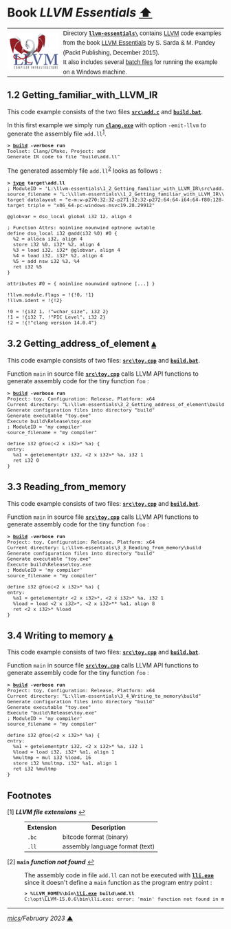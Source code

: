 # <span id="top">Book <i>LLVM Essentials</i></span> <span style="size:30%;"><a href="../README.md">⬆</a></span>

<table style="font-family:Helvetica,Arial;font-size:14px;line-height:1.6;">
  <tr>
  <td style="border:0;padding:0 10px 0 0;min-width:120px;">
    <a href="https://llvm.org/" rel="external"><img src="../docs/images/llvm.png" width="120" alt="LLVM project"/></a>
  </td>
  <td style="border:0;padding:0;vertical-align:text-top;">
    Directory <a href="."><strong><code>llvm-essentials\</code></strong></a> contains <a href="https://llvm.org/img/LLVM-Logo-Derivative-1.png" rel="external" alt="LLVM">LLVM</a> code examples from the book <a href="https://www.packtpub.com/application-development/llvm-essentials" rel="external">LLVM Essentials</a> by S. Sarda &amp; M. Pandey (Packt Publishing, December 2015).<br/>
  It also includes several <a href="https://en.wikibooks.org/wiki/Windows_Batch_Scripting" rel="external">batch files</a> for running the example on a Windows machine.
  </td>
  </tr>
</table>

## <span id="1_2">1.2 Getting_familiar_with_LLVM_IR</span>

This code example consists of the two files [**`src\add.c`**](./1_2_Getting_familiar_with_LLVM_IR/src/add.c) and [**`build.bat`**](./1_2_Getting_familiar_with_LLVM_IR/build.bat).

In this first example we simply run [**`clang.exe`**][clang_cli] with option `-emit-llvm` to generate the assembly file `add.ll`<sup id="anchor_01">[1](#footnote_01)</sup>.

<pre style="font-size:80%;">
<b>&gt; <a href="./1_2_Getting_familiar_with_LLVM_IR/build.bat">build</a> -verbose run</b>
Toolset: Clang/CMake, Project: add
Generate IR code to file "build\add.ll"
</pre>

The generated assembly file `add.ll`<sup id="anchor_02">[2](#footnote_02)</sup> looks as follows :

<pre style="font-size:80%;">
<b>&gt; <a href="https://docs.microsoft.com/en-us/windows-server/administration/windows-commands/type">type</a> target\add.ll</b>
; ModuleID = 'L:\llvm-essentials\1_2_Getting_familiar_with_LLVM_IR\src\add.c'
source_filename = "L:\\llvm-essentials\\1_2_Getting_familiar_with_LLVM_IR\\src\\add.c"
target datalayout = "e-m:w-p270:32:32-p271:32:32-p272:64:64-i64:64-f80:128-n8:16:32:64-S128"
target triple = "x86_64-pc-windows-msvc19.28.29912"

@globvar = dso_local global i32 12, align 4

; Function Attrs: noinline nounwind optnone uwtable
define dso_local i32 @add(i32 %0) #0 {
  %2 = alloca i32, align 4
  store i32 %0, i32* %2, align 4
  %3 = load i32, i32* @globvar, align 4
  %4 = load i32, i32* %2, align 4
  %5 = add nsw i32 %3, %4
  ret i32 %5
}

attributes #0 = { noinline nounwind optnone [...] }

!llvm.module.flags = !{!0, !1}
!llvm.ident = !{!2}

!0 = !{i32 1, !"wchar_size", i32 2}
!1 = !{i32 7, !"PIC Level", i32 2}
!2 = !{!"clang version 14.0.4"}
</pre>

## <span id="3_2">3.2 Getting_address_of_element</span> [**&#x25B4;**](#top)

This code example consists of two files: [**`src\toy.cpp`**](./3_2_Getting_address_of_element/src/toy.cpp) and [**`build.bat`**](./3_2_Getting_address_of_element/build.bat).

Function `main` in source file [**`src\toy.cpp`**](./3_2_Getting_address_of_element/src/toy.cpp) calls LLVM API functions to generate assembly code for the tiny function `foo` :

<pre style="font-size:80%;">
<b>&gt; <a href="./3_2_Getting_address_of_element/build.bat">build</a> -verbose run</b>
Project: toy, Configuration: Release, Platform: x64
Current directory: "L:\llvm-essentials\3_2_Getting_address_of_element\build"
Generate configuration files into directory "build"
Generate executable "toy.exe"
Execute build\Release\toy.exe
; ModuleID = 'my compiler'
source_filename = "my compiler"

define i32 @foo(<2 x i32>* %a) {
entry:
  %a1 = getelementptr i32, <2 x i32>* %a, i32 1
  ret i32 0
}
</pre>

## <span id="3_3">3.3 Reading_from_memory</span>

This code example consists of two files: [**`src\toy.cpp`**](./3_3_Reading_from_memory/src/toy.cpp) and [**`build.bat`**](./3_3_Reading_from_memory/build.bat).

Function `main` in source file [**`src\toy.cpp`**](./3_3_Reading_from_memory/src/toy.cpp) calls LLVM API functions to generate assembly code for the tiny function `foo` :

<pre style="font-size:80%;">
<b>&gt; <a href="./3_3_Reading_from_memory/build.bat">build</a> -verbose run</b>
Project: toy, Configuration: Release, Platform: x64
Current directory: L:\llvm-essentials\3_3_Reading_from_memory\build
Generate configuration files into directory "build"
Generate executable "toy.exe"
Execute build\Release\toy.exe
; ModuleID = 'my compiler'
source_filename = "my compiler"

define i32 @foo(<2 x i32>* %a) {
entry:
  %a1 = getelementptr <2 x i32>*, <2 x i32>* %a, i32 1
  %load = load <2 x i32>*, <2 x i32>** %a1, align 8
  ret <2 x i32>* %load
}
</pre>

## <span id="3_4">3.4 Writing to memory</span> [**&#x25B4;**](#top)

This code example consists of two files: [**`src\toy.cpp`**](./3_4_Writing_to_memory/src/toy.cpp) and [**`build.bat`**](./3_4_Writing_to_memory/build.bat).

Function `main` in source file [**`src\toy.cpp`**](./3_4_Writing_to_memory/src/toy.cpp) calls LLVM API functions to generate assembly code for the tiny function `foo` :

<pre style="font-size:80%;">
<b>&gt; <a href="./3_4_Writing_to_memory/build.bat">build</a> -verbose run</b>
Project: toy, Configuration: Release, Platform: x64
Current directory: "L:\llvm-essentials\3_4_Writing_to_memory\build"
Generate configuration files into directory "build"
Generate executable "toy.exe"
Execute "build\Release\toy.exe"
; ModuleID = 'my compiler'
source_filename = "my compiler"

define i32 @foo(<2 x i32>* %a) {
entry:
  %a1 = getelementptr i32, <2 x i32>* %a, i32 1
  %load = load i32, i32* %a1, align 1
  %multmp = mul i32 %load, 16
  store i32 %multmp, i32* %a1, align 1
  ret i32 %multmp
}
</pre>

## <span id="footnotes">Footnotes</span>

<span id="footnote_01">[1]</span> ***LLVM file extensions*** [↩](#anchor_01)

<dl><dd>
<table>
<tr><th>Extension</th><th>Description</th></tr>
<tr><td><code>.bc</code></td><td>bitcode format (binary)</td></tr>
<tr><td><code>.ll</code></td><td>assembly language format (text)</td></tr>
</table>
</dd></dl>

<span id="footnote_02">[2]</span> **`main`** ***function not found*** [↩](#anchor_02)

<dl><dd>
The assembly code in file <code>add.ll</code> can not be executed with <a href="https://llvm.org/docs/CommandGuide/lli.html"><code><b>lli.exe</b></code></a> since it doesn't define a <code>main</code> function as the program entry point : 
</dd>
<dd>
<pre style="font-size:80%;">
<b>&gt; %LLVM_HOME%\bin\<a href="https://llvm.org/docs/CommandGuide/lli.html">lli.exe</a> build\add.ll</b>
C:\opt\LLVM-15.0.6\bin\lli.exe: error: 'main' function not found in module.
</pre>
</dd></dl>

***

*[mics](https://lampwww.epfl.ch/~michelou/)/February 2023* [**&#9650;**](#top)
<span id="bottom">&nbsp;</span>

<!-- hyperrefs -->

[clang_cli]: https://clang.llvm.org/docs/UsersManual.html#id13
